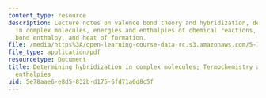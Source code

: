 ```yaml
---
content_type: resource
description: Lecture notes on valence bond theory and hybridization, determining hybridization
  in complex molecules, energies and enthalpies of chemical reactions, bond energy/
  bond enthalpy, and heat of formation.
file: /media/https%3A/open-learning-course-data-rc.s3.amazonaws.com/5-111-principles-of-chemical-science-fall-2008/5e78aae6e8d5832bd1756fd71a6d8c5f_lecnotes16.pdf
file_type: application/pdf
resourcetype: Document
title: Determining hybridization in complex molecules; Termochemistry and bond energies/bond
  enthalpies
uid: 5e78aae6-e8d5-832b-d175-6fd71a6d8c5f
---
```

